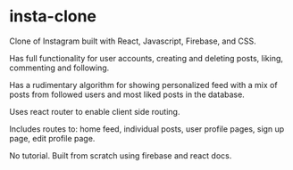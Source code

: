 # insta-clone

Clone of Instagram built with React, Javascript, Firebase, and CSS.

Has full functionality for user accounts, creating and deleting posts, liking, commenting and following. 

Has a rudimentary algorithm for showing personalized feed with a mix of posts from followed users and most liked posts in the database.

Uses react router to enable client side routing.

Includes routes to:
  home feed,
  individual posts,
  user profile pages,
  sign up page,
  edit profile page.
  
No tutorial. Built from scratch using firebase and react docs.


  
